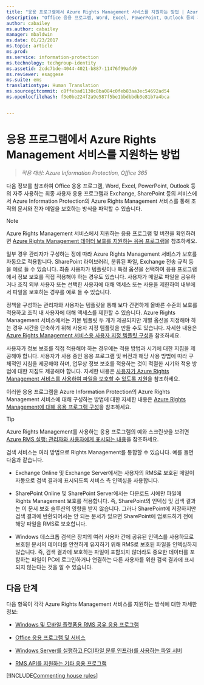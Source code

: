 ```yaml
---
title: "응용 프로그램에서 Azure Rights Management 서비스를 지원하는 방법 | Azure Information Protection"
description: "Office 응용 프로그램, Word, Excel, PowerPoint, Outlook 등의 자주 사용하는 최종 사용자 응용 프로그램과 Exchange, SharePoint 등의 서비스에서 Azure Information Protection의 Azure Rights Management 서비스를 통해 조직의 문서와 전자 메일을 보호하는 방식을 파악합니다."
author: cabailey
ms.author: cabailey
manager: mbaldwin
ms.date: 01/23/2017
ms.topic: article
ms.prod: 
ms.service: information-protection
ms.technology: techgroup-identity
ms.assetid: 2cdc7bde-4044-4021-b887-11476f99afd9
ms.reviewer: esaggese
ms.suite: ems
translationtype: Human Translation
ms.sourcegitcommit: c8ffebad1130c8ba084c0feb83aa3ec54692ad54
ms.openlocfilehash: f3e0be224f2a9e587f5be1bbdbbdb3e81b7a4bca


---
```


# <a name="how-applications-support-the-azure-rights-management-service"></a>응용 프로그램에서 Azure Rights Management 서비스를 지원하는 방법

>*적용 대상: Azure Information Protection, Office 365*

다음 정보를 참조하여 Office 응용 프로그램, Word, Excel, PowerPoint, Outlook 등의 자주 사용하는 최종 사용자 응용 프로그램과 Exchange, SharePoint 등의 서비스에서 Azure Information Protection의 Azure Rights Management 서비스를 통해 조직의 문서와 전자 메일을 보호하는 방식을 파악할 수 있습니다. 
> [!NOTE]
> Azure Rights Management 서비스에서 지원하는 응용 프로그램 및 버전을 확인하려면 [Azure Rights Management 데이터 보호를 지원하는 응용 프로그램](../get-started/requirements-applications.md)을 참조하세요.

일부 경우 관리자가 구성하는 정에 따라 Azure Rights Management 서비스가 보호를 자동으로 적용합니다. SharePoint 라이브러리, 분류된 파일, Exchange 전송 규칙 등을 예로 들 수 있습니다. 최종 사용자가 템플릿이나 특정 옵션을 선택하여 응용 프로그램에서 정보 보호를 직접 적용해야 하는 경우도 있습니다. 사용자가 메일로 파일을 공유하거나 조직 외부 사용자 또는 선택한 사용자에 대해 액세스 또는 사용을 제한하여 내부에서 파일을 보호하는 경우를 예로 들 수 있습니다.

정책을 구성하는 관리자와 사용자는 템플릿을 통해 보다 간편하게 올바른 수준의 보호를 적용하고 조직 내 사용자에 대해 액세스를 제한할 수 있습니다. Azure Rights Management 서비스에서는 기본 템플릿 두 개가 제공되지만 개별 옵션을 지정해야 하는 경우 시간을 단축하기 위해 사용자 지정 템플릿을 만들 수도 있습니다. 자세한 내용은 [Azure Rights Management 서비스용 사용자 지정 템플릿 구성](../deploy-use/configure-custom-templates.md)을 참조하세요.

사용자가 정보 보호를 직접 적용해야 하는 경우에는 적용 방법과 시기에 대한 지침을 제공해야 합니다. 사용자가 사용 중인 응용 프로그램 및 버전과 해당 사용 방법에 따라 구체적인 지침을 제공해야 하며, 업무상 정보 보호를 적용하는 것이 적절한 시기와 적용 방법에 대한 지침도 제공해야 합니다. 자세한 내용은 [사용자가 Azure Rights Management 서비스를 사용하여 파일을 보호할 수 있도록 지원](../deploy-use/help-users.md)을 참조하세요.

이러한 응용 프로그램을 Azure Information Protection의 Azure Rights Management 서비스에 대해 구성하는 방법에 대한 자세한 내용은 [Azure Rights Management에 대해 응용 프로그램 구성](../deploy-use/configure-applications.md)을 참조하세요.

> [!TIP]
> Azure Rights Management를 사용하는 응용 프로그램의 예와 스크린샷을 보려면 [Azure RMS 실행: 관리자와 사용자에게 표시되는 내용](what-admins-users-see.md)을 참조하세요.

검색 서비스는 여러 방법으로 Rights Management를 통합할 수 있습니다. 예를 들면 다음과 같습니다. 

- Exchange Online 및 Exchange Server에서는 사용자의 RMS로 보호된 메일이 자동으로 검색 결과에 표시되도록 서비스 측 인덱싱을 사용합니다. 

- SharePoint Online 및 SharePoint Server에서는 다운로드 시에만 파일에 Rights Management 보호를 적용합니다. 즉, SharePoint의 인덱싱 및 검색 결과는 이 문서 보호 솔루션의 영향을 받지 않습니다. 그러나 SharePoint에 저장하지만 검색 결과에 반환되어서는 안 되는 문서가 있으면 SharePoint에 업로드하기 전에 해당 파일을 RMS로 보호합니다.

- Windows 데스크톱 검색은 장치의 여러 사용자 간에 공유된 인덱스를 사용하므로 보호된 문서의 데이터를 안전하게 유지하기 위해 RMS로 보호된 파일을 인덱싱하지 않습니다. 즉, 검색 결과에 보호하는 파일이 포함되지 않더라도 중요한 데이터를 포함하는 파일이 PC에 로그인하거나 연결하는 다른 사용자를 위한 검색 결과에 표시되지 않는다는 것을 알 수 있습니다. 



## <a name="next-steps"></a>다음 단계

다음 항목이 각각 Azure Rights Management 서비스를 지원하는 방식에 대한 자세한 정보:

-   [Windows 및 모바일 플랫폼용 RMS 공유 응용 프로그램](sharing-app-support.md)

-   [Office 응용 프로그램 및 서비스](office-apps-services-support.md)

-   [Windows Server를 실행하고 FCI(파일 분류 인프라)를 사용하는 파일 서버](file-server-support.md)

-   [RMS API를 지원하는 기타 응용 프로그램](api-support.md)

[!INCLUDE[Commenting house rules](../includes/houserules.md)]



<!--HONumber=Jan17_HO4-->


